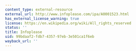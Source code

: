 ```yaml
---
content_type: external-resource
external_url: http://www.infoplease.com/ipa/A0001523.html
has_external_license_warning: true
license: https://en.wikipedia.org/wiki/All_rights_reserved
status: ''
title: Infoplease
uid: 99bdaaf2-fdb7-4357-97eb-3e501ca1f6eb
wayback_url: ''
---
```

